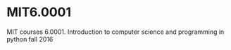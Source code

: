 # MIT6.0001
MIT courses 6.0001. Introduction to computer science and programming in python fall 2016

